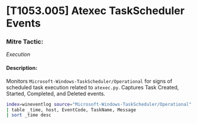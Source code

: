# [T1053.005] Atexec TaskScheduler Events

### Mitre Tactic:  
*Execution*

#### Description:  
Monitors `Microsoft-Windows-TaskScheduler/Operational` for signs of scheduled task execution related to `atexec.py`. Captures Task Created, Started, Completed, and Deleted events.

```bash
index=wineventlog source="Microsoft-Windows-TaskScheduler/Operational" EventCode IN (106, 325, 129, 100, 200, 110, 141, 111, 201, 102)
| table _time, host, EventCode, TaskName, Message
| sort _time desc
```